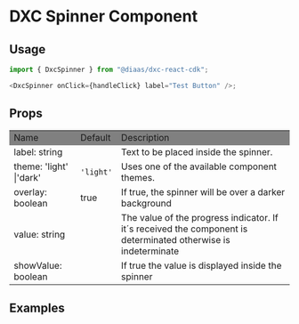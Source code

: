 # DXC Spinner Component

## Usage

```js
import { DxcSpinner } from "@diaas/dxc-react-cdk";

<DxcSpinner onClick={handleClick} label="Test Button" />;
```

## Props

<table>
    <tr style="background-color: grey">
        <td>Name</td>
        <td>Default</td>
        <td>Description</td>
    </tr>
    <tr>
        <td>label: string</td>
        <td><code></code></td>
        <td>Text to be placed inside the spinner.</td>
    </tr>
    <tr>
        <td>theme: 'light' |'dark'</td>
        <td><code>'light'</code></td>
        <td>Uses one of the available component themes.</td>
    </tr>
    <tr>
        <td>overlay: boolean</td>
        <td>true</td>
        <td>If true, the spinner will be over a darker background</td>
    </tr>
    <tr>
        <td>value: string</td>
        <td></td>
        <td>The value of the progress indicator. If it´s received the component is determinated otherwise is indeterminate</td>
    </tr>
    <tr>
        <td>showValue: boolean</td>
        <td></td>
        <td>If true the value is displayed inside the spinner</td>
    </tr>
</table>

## Examples

```

```
